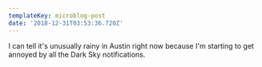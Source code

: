 ```yaml
---
templateKey: microblog-post
date: '2018-12-31T03:53:36.720Z'
---
```


I can tell it's unusually rainy in Austin right now because I'm starting to get annoyed by all the Dark Sky notifications.

